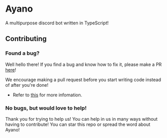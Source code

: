 # Ayano
A multipurpose discord bot written in TypeScript!

## Contributing

### Found a bug?
Well hello there! If you find a bug and know how to fix it, please make a PR [here](https://github.com/Ayano-Discord/Ayano/pulls)!

We encourage making a pull request before you start writing code instead of after you're done!
  - Refer to [this](https://carlosperez.medium.com/pull-request-first-f6bb667a9b6) for more infomation.

### No bugs, but would love to help!
Thank you for trying to help us! You can help in us in many ways without having to contribute! You can star this repo or spread the word about Ayano!
